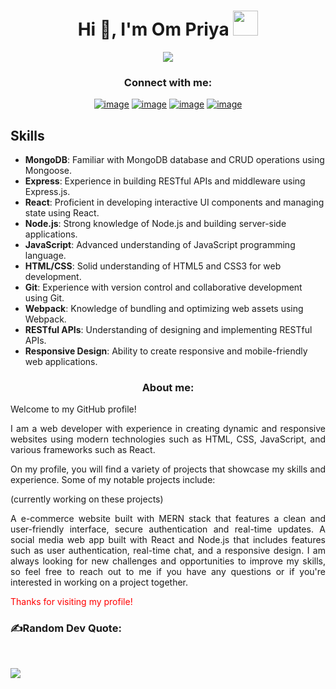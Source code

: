 <h1 align="center">Hi 👋, I'm Om Priya <img height="40" src="https://emoji.gg/assets/emoji/7333-parrotdance.gif"></h1>

<div align="center">
<img src="https://media.giphy.com/media/vnEgc0MjlNL32Hwpii/giphy.gif">
</div>

<h3 align="center">Connect with me:</h3>
<div align="center">

[![image](https://img.shields.io/badge/LinkedIn-0077B5?style=for-the-badge&logo=linkedin&logoColor=white)](https://www.linkedin.com/in/om-priya-067825201/)
[![image](https://img.shields.io/badge/Instagram-E4405F?style=for-the-badge&logo=instagram&logoColor=white)](https://www.instagram.com/i_am_ompriya/)
[![image](https://img.shields.io/badge/Twitter-1DA1F2?style=for-the-badge&logo=twitter&logoColor=white)](https://twitter.com/just___op)
[![image](https://img.shields.io/badge/Gmail-D14836?style=for-the-badge&logo=gmail&logoColor=white)](mailto:ompriya18153789@gmail.com)
  
</div>

## Skills

- **MongoDB**: Familiar with MongoDB database and CRUD operations using Mongoose.
- **Express**: Experience in building RESTful APIs and middleware using Express.js.
- **React**: Proficient in developing interactive UI components and managing state using React.
- **Node.js**: Strong knowledge of Node.js and building server-side applications.
- **JavaScript**: Advanced understanding of JavaScript programming language.
- **HTML/CSS**: Solid understanding of HTML5 and CSS3 for web development.
- **Git**: Experience with version control and collaborative development using Git.
- **Webpack**: Knowledge of bundling and optimizing web assets using Webpack.
- **RESTful APIs**: Understanding of designing and implementing RESTful APIs.
- **Responsive Design**: Ability to create responsive and mobile-friendly web applications.


<h3 align="center">About me:</h3>

<div align="justify">
Welcome to my GitHub profile!

I am a web developer with experience in creating dynamic and responsive websites using modern technologies such as HTML, CSS, JavaScript, and various frameworks such as React.

On my profile, you will find a variety of projects that showcase my skills and experience. Some of my notable projects include:

(currently working on these projects)

A e-commerce website built with MERN stack that features a clean and user-friendly interface, secure authentication and real-time updates. A social media web app built with React and Node.js that includes features such as user authentication, real-time chat, and a responsive design. I am always looking for new challenges and opportunities to improve my skills, so feel free to reach out to me if you have any questions or if you're interested in working on a project together.

<span style="color: red">Thanks for visiting my profile!</span>
</div>

### ✍️Random Dev Quote:

<br>


![](https://quotes-github-readme.vercel.app/api?type=horizontal&theme=merko)


